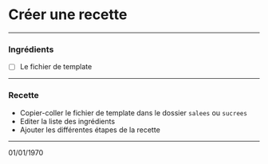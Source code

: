 # Créer une recette

---

### Ingrédients

- [ ] Le fichier de template

---

### Recette

- Copier-coller le fichier de template dans le dossier `salees` ou `sucrees`
- Editer la liste des ingrédients
- Ajouter les différentes étapes de la recette

---

01/01/1970

